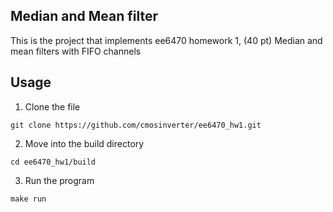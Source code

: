 ## Median and Mean filter

This is the project that implements ee6470 homework 1, (40 pt) Median and mean filters with FIFO channels

## Usage
1. Clone the file
```properties
git clone https://github.com/cmosinverter/ee6470_hw1.git
```
2. Move into the build directory
```properties
cd ee6470_hw1/build
```
3. Run the program
```properties
make run
```